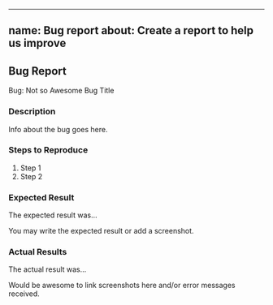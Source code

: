 --------
name: Bug report
about: Create a report to help us improve
--------

<!-- Please search existing issues to avoid creating duplicates. -->

## Bug Report

Bug: Not so Awesome Bug Title

### Description

Info about the bug goes here.

### Steps to Reproduce

1. Step 1
2. Step 2

### Expected Result

The expected result was...

You may write the expected result or add a screenshot.

### Actual Results

The actual result was...

Would be awesome to link screenshots here and/or error messages received.